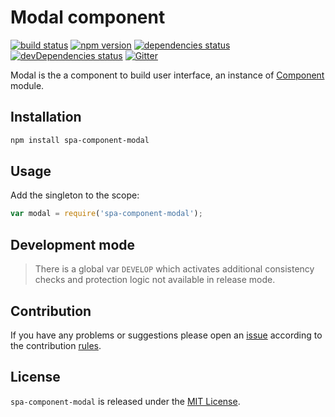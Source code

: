 Modal component
===============

[![build status](https://img.shields.io/travis/spasdk/component-modal.svg?style=flat-square)](https://travis-ci.org/spasdk/component-modal)
[![npm version](https://img.shields.io/npm/v/spa-component-modal.svg?style=flat-square)](https://www.npmjs.com/package/spa-component-modal)
[![dependencies status](https://img.shields.io/david/spasdk/component-modal.svg?style=flat-square)](https://david-dm.org/spasdk/component-modal)
[![devDependencies status](https://img.shields.io/david/dev/spasdk/component-modal.svg?style=flat-square)](https://david-dm.org/spasdk/component-modal?type=dev)
[![Gitter](https://img.shields.io/badge/gitter-join%20chat-blue.svg?style=flat-square)](https://gitter.im/DarkPark/spasdk)


Modal is the a component to build user interface, an instance of [Component](https://github.com/spasdk/component) module.


## Installation ##

```bash
npm install spa-component-modal
```


## Usage ##

Add the singleton to the scope:

```js
var modal = require('spa-component-modal');
```


## Development mode ##

> There is a global var `DEVELOP` which activates additional consistency checks and protection logic not available in release mode.


## Contribution ##

If you have any problems or suggestions please open an [issue](https://github.com/spasdk/component-modal/issues)
according to the contribution [rules](.github/contributing.md).


## License ##

`spa-component-modal` is released under the [MIT License](license.md).
